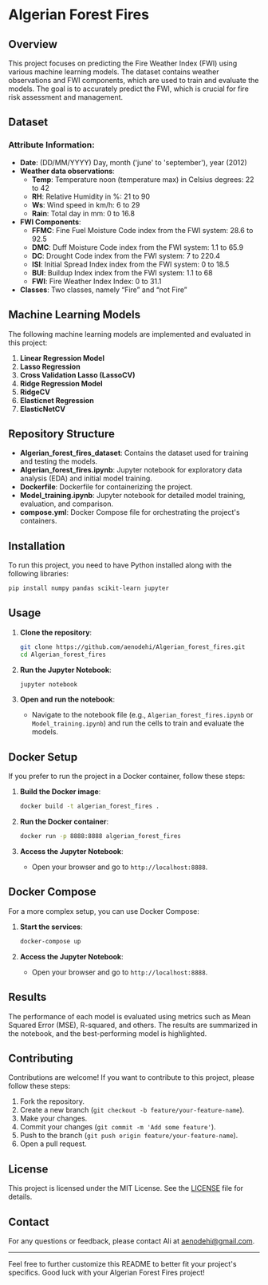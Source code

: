
# Algerian Forest Fires

## Overview

This project focuses on predicting the Fire Weather Index (FWI) using various machine learning models. The dataset contains weather observations and FWI components, which are used to train and evaluate the models. The goal is to accurately predict the FWI, which is crucial for fire risk assessment and management.

## Dataset

### Attribute Information:

- **Date**: (DD/MM/YYYY) Day, month ('june' to 'september'), year (2012)
- **Weather data observations**:
  - **Temp**: Temperature noon (temperature max) in Celsius degrees: 22 to 42
  - **RH**: Relative Humidity in %: 21 to 90
  - **Ws**: Wind speed in km/h: 6 to 29
  - **Rain**: Total day in mm: 0 to 16.8
- **FWI Components**:
  - **FFMC**: Fine Fuel Moisture Code index from the FWI system: 28.6 to 92.5
  - **DMC**: Duff Moisture Code index from the FWI system: 1.1 to 65.9
  - **DC**: Drought Code index from the FWI system: 7 to 220.4
  - **ISI**: Initial Spread Index index from the FWI system: 0 to 18.5
  - **BUI**: Buildup Index index from the FWI system: 1.1 to 68
  - **FWI**: Fire Weather Index Index: 0 to 31.1
- **Classes**: Two classes, namely “Fire” and “not Fire”

## Machine Learning Models

The following machine learning models are implemented and evaluated in this project:

1. **Linear Regression Model**
2. **Lasso Regression**
3. **Cross Validation Lasso (LassoCV)**
4. **Ridge Regression Model**
5. **RidgeCV**
6. **Elasticnet Regression**
7. **ElasticNetCV**

## Repository Structure

- **Algerian_forest_fires_dataset**: Contains the dataset used for training and testing the models.
- **Algerian_forest_fires.ipynb**: Jupyter notebook for exploratory data analysis (EDA) and initial model training.
- **Dockerfile**: Dockerfile for containerizing the project.
- **Model_training.ipynb**: Jupyter notebook for detailed model training, evaluation, and comparison.
- **compose.yml**: Docker Compose file for orchestrating the project's containers.

## Installation

To run this project, you need to have Python installed along with the following libraries:

```bash
pip install numpy pandas scikit-learn jupyter
```

## Usage

1. **Clone the repository**:
   ```bash
   git clone https://github.com/aenodehi/Algerian_forest_fires.git
   cd Algerian_forest_fires
   ```

2. **Run the Jupyter Notebook**:
   ```bash
   jupyter notebook
   ```

3. **Open and run the notebook**:
   - Navigate to the notebook file (e.g., `Algerian_forest_fires.ipynb` or `Model_training.ipynb`) and run the cells to train and evaluate the models.

## Docker Setup

If you prefer to run the project in a Docker container, follow these steps:

1. **Build the Docker image**:
   ```bash
   docker build -t algerian_forest_fires .
   ```

2. **Run the Docker container**:
   ```bash
   docker run -p 8888:8888 algerian_forest_fires
   ```

3. **Access the Jupyter Notebook**:
   - Open your browser and go to `http://localhost:8888`.

## Docker Compose

For a more complex setup, you can use Docker Compose:

1. **Start the services**:
   ```bash
   docker-compose up
   ```

2. **Access the Jupyter Notebook**:
   - Open your browser and go to `http://localhost:8888`.

## Results

The performance of each model is evaluated using metrics such as Mean Squared Error (MSE), R-squared, and others. The results are summarized in the notebook, and the best-performing model is highlighted.

## Contributing

Contributions are welcome! If you want to contribute to this project, please follow these steps:

1. Fork the repository.
2. Create a new branch (`git checkout -b feature/your-feature-name`).
3. Make your changes.
4. Commit your changes (`git commit -m 'Add some feature'`).
5. Push to the branch (`git push origin feature/your-feature-name`).
6. Open a pull request.

## License

This project is licensed under the MIT License. See the [LICENSE](LICENSE) file for details.

## Contact

For any questions or feedback, please contact Ali at aenodehi@gmail.com.

---

Feel free to further customize this README to better fit your project's specifics. Good luck with your Algerian Forest Fires project!

